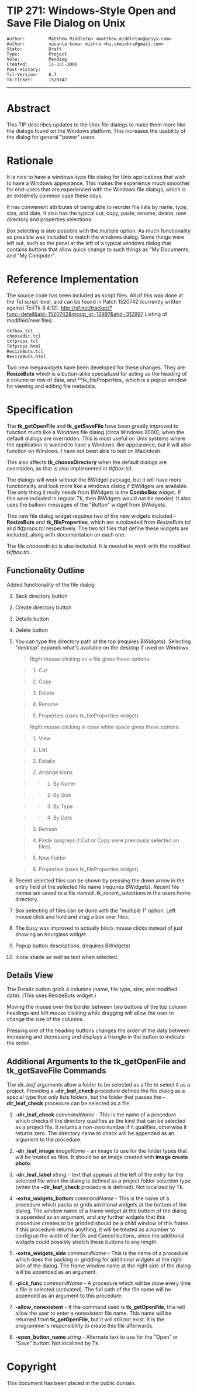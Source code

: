 # TIP 271: Windows-Style Open and Save File Dialog on Unix
	Author:         Matthew Middleton <matthew.middleton@ansys.com>
	Author:         susanta kumar mishra <hi.skmishra@gmail.com>
	State:          Draft
	Type:           Project
	Vote:           Pending
	Created:        11-Jul-2006
	Post-History:   
	Tcl-Version:    8.7
	Tk-Ticket:      1520742
-----

# Abstract

This TIP describes updates to the Unix file dialogs to make them more like the
dialogs found on the Windows platform. This increases the usability of the
dialog for general "power" users.

# Rationale

It is nice to have a windows-type file dialog for Unix applications that wish
to have a Windows appearance. This makes the experience much smoother for
end-users that are experienced with the Windows file dialogs, which is an
extremely common case these days.

It has convienent attributes of being able to reorder file lists by name,
type, size, and date. It also has the typical cut, copy, paste, rename,
delete, new directory and properties selections.

Box selecting is also possible with the multiple option. As much functionality
as possible was included to match the windows dialog. Some things were left
out, such as the panel at the left of a typical windows dialog that contains
buttons that allow quick change to such things as "My Documents, and "My
Computer".

# Reference Implementation

The source code has been included as script files. All of this was done at the
Tcl script level, and can be found in Patch 1520742 \(currently written against
Tcl/Tk 8.4.12\).
<http://sf.net/tracker/?func=detail&aid=1520742&group_id=12997&atid=312997> 
Listing of modified/new files:

	tkfbox.tcl
	choosedir.tcl
	tkfprops.tcl
	Tkfprops.html
	ResizeButs.tcl
	ResizeButs.html

Two new megawidgets have been developed for these changes. They are
**ResizeButs** which is a button-alike specialized for acting as the heading
of a column or row of data, and **tk\_fileProperties_ which is a popup window
for viewing and editing file metadata.

# Specification

The **tk\_getOpenFile** and **tk\_getSaveFile** have been greatly improved
to function much like a Windows file dialog \(circa Windows 2000\), when the
default dialogs are overridden. This is most useful on Unix systems where the
application is wanted to have a Windows-like appearance, but it will also
function on Windows. I have not been able to test on Macintosh.

This also affects **tk\_chooseDirectory** when the default dialogs are
overridden, as that is also implemented in _tkfbox.tcl_.

The dialogs will work without the BWidget package, but it will have more
functionality and look more like a windows dialog if BWidgets are available.
The only thing it really needs from BWidgets is the **ComboBox** widget. If
this were included in regular Tk, then BWidgets would not be needed. It also
uses the balloon messages of the "Button" widget from BWidgets.

This new file dialog widget requires two of the new widgets included -
**ResizeButs** and **tk\_fileProperties**, which are autoloaded from
_ResizeButs.tcl_ and _tkfprops.tcl_ respectively. The two tcl files that
define these widgets are included, along with documentation on each one.

The file _choosedir.tcl_ is also included. It is needed to work with the
modified _tkfbox.tcl_.

## Functionality Outline

Added functionality of the file dialog:

 1. Back directory button

 2. Create directory button

 3. Details button

 4. Delete button

 5. You can type the directory path at the top \(requires BWidgets\). Selecting
    "desktop" expands what's available on the desktop if used on Windows.

	 > Right mouse clicking on a file gives these options:

	 > 1. Cut

	 > 2. Copy

	 > 3. Delete

	 > 4. Rename

	 > 5. Properties \(uses tk\_fileProperties widget\)

	 > Right mouse clicking in open white space gives these options:

	 > 1. View

	 > 1. List

	 > 2. Details

	 > 2. Arrange Icons

	 > > 1. By Name

	 > > 2. By Size

	 > > 3. By Type

	 > > 4. By Date

	 > 3. Refresh

	 > 4. Paste \(ungreys if Cut or Copy were previously selected on files\)

	 > 5. New Folder

	 > 6. Properties \(uses tk\_fileProperties widget\)

 6. Recent selected files can be shown by pressing the down arrow in the entry
    field of the selected file name \(requires BWidgets\). Recent file names are
    saved to a file named .tk\_recent\_selections in the users home directory.

 7. Box selecting of files can be done with the "multiple 1" option. Left
    mouse click and hold and drag a box over files.

 8. The busy was improved to actually block mouse clicks instead of just
    showing an hourglass widget.

 9. Popup button descriptions. \(requires BWidgets\)

 10. Icons shade as well as text when selected.

## Details View

The Details button grids 4 columns \(name, file type, size, and modified
date\). \(This uses ResizeButs widget.\)

Moving the mouse over the border between two buttons of the top column
headings and left mouse clicking while dragging will allow the user to change
the size of the columns.

Pressing one of the heading buttons changes the order of the data between
increasing and decreasing and displays a triangle in the button to indicate
the order.

## Additional Arguments to the tk\_getOpenFile and tk\_getSaveFile Commands

The _dir\_leaf_ arguments allow a folder to be selected as a file to select
it as a project. Providing a **-dir\_leaf\_check** procedure defines the file
dialog as a special type that only lists folders, but the folder that passes
the **-dir\_leaf\_check** procedure can be selected as a file.

 1. **-dir\_leaf\_check** _commandName_ - This is the name of a procedure
    which checks if the directory qualifies as the kind that can be selected
    as a project file. It returns a non-zero number if it qualifies, otherwise
    it returns zero. The directory name to check will be appended as an
    argument to the procedure.

 2. **-dir\_leaf\_image** _imageName_ - an image to use for the folder types
    that will be treated as files. It should be an image created with **image
    create photo**.

 3. **-dir\_leaf\_label** _string_ - text that appears at the left of the
    entry for the selected file when the dialog is defined as a project folder
    selection type \(when the **-dir\_leaf\_check** procedure is defined\). Not
    localized by Tk.

 4. **-extra\_widgets\_bottom** _commandName_ - This is the name of a
    procedure which packs or grids additional widgets at the bottom of the
    dialog. The window name of a frame widget at the bottom of the dialog is
    appended as an argument, and any further widgets that this procedure
    creates to be gridded should be a child window of this frame. If this
    procedure returns anything, it will be treated as a number to configrue
    the width of the Ok and Cancel buttons, since the additional widgets could
    possibly stretch these buttons to any length.

 5. **-extra\_widgets\_side** _commandName_ - This is the name of a
    procedure which does the packing or gridding for additional widgets at the
    right side of the dialog. The frame window name at the right side of the
    dialog will be appended as an argument.

 6. **-pick\_func** _commandName_ - A procedure which will be done every
    time a file is selected \(activated\).  The full path of the file name will
    be appended as an argument to this procedure.

 7. **-allow\_nonexistent** - If the command used is **tk\_getOpenFile**,
    this will allow the user to enter a nonexistent file name. This name will
    be returned from **tk\_getOpenFile**, but it will still not exist. It is
    the programmer's responsibility to create this file afterwards.

 8. **-open\_button\_name** _string_ - Alternate text to use for the "Open"
    or "Save" button. Not localized by Tk.

# Copyright

This document has been placed in the public domain.

